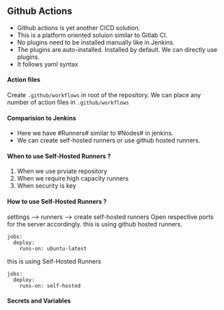 ## Github Actions
- Github actions is yet another CICD solution.
- This is a platform oriented soluion similar to Gitlab CI.
- No plugins need to be installed manually like in Jenkins.
- The plugins are auto-installed. Installed by default. We can directly use plugins.
- It follows yaml syntax

#### Action files
Create `.github/workflows` in root of the repository.
We can place any number of action files in `.github/workflows`

#### Comparision to Jenkins
- Here we have #Runners# similar to #Nodes# in jenkins.
- We can create self-hosted runners or use github hosted runners.

#### When to use Self-Hosted Runners ?
1. When we use prviate repository
2. When we require high capacity runners
3. When security is key

#### How to use Self-Hosted Runners ?
settings --> runners --> create self-hosted runners
Open respective ports for the server accordingly.
this is using github hosted runners.
```
jobs:
  deploy:
    runs-on: ubuntu-latest
```
this is using Self-Hosted Runners
```
jobs:
  deploy:
    runs-on: self-hosted
```

#### Secrets and Variables
